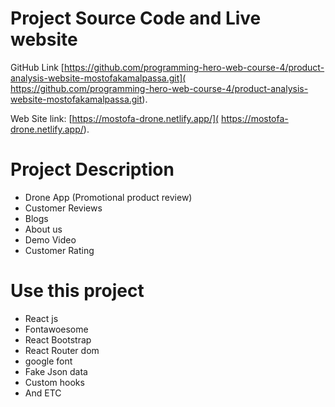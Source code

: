 # Project Source Code and Live website

GitHub Link [https://github.com/programming-hero-web-course-4/product-analysis-website-mostofakamalpassa.git]( https://github.com/programming-hero-web-course-4/product-analysis-website-mostofakamalpassa.git).

Web Site link:  [https://mostofa-drone.netlify.app/]( https://mostofa-drone.netlify.app/).
# Project Description 
- Drone App (Promotional product review)
- Customer Reviews
- Blogs
- About us
- Demo Video
- Customer Rating


# Use this project 
- React js
- Fontawoesome
- React Bootstrap
- React Router dom
- google font
- Fake Json data
- Custom hooks
- And ETC